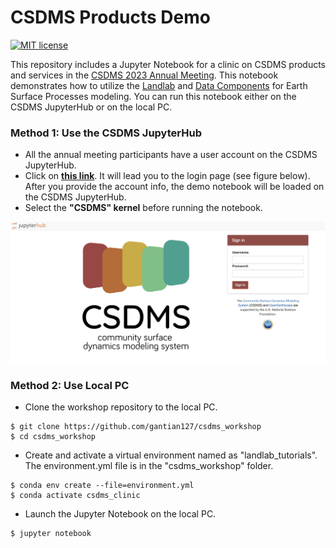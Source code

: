 # CSDMS Products Demo
[![MIT license](https://img.shields.io/badge/License-MIT-blue.svg)](https://github.com/gantian127/overlandflow_usecase/blob/master/LICENSE.txt)

This repository includes a Jupyter Notebook for a clinic on CSDMS products and services in the [CSDMS 2023 Annual Meeting](https://csdms.colorado.edu/wiki/Form:Annualmeeting2023). 
This notebook demonstrates how to utilize the [Landlab](https://landlab.readthedocs.io/en/master/) and [Data Components](https://csdms.colorado.edu/wiki/DataComponents) 
for Earth Surface Processes modeling. You can run this notebook either on the CSDMS JupyterHub or on the local PC.

### Method 1: Use the CSDMS JupyterHub
- All the annual meeting participants have a user account on the CSDMS JupyterHub.
- Click on **[this link](https://lab.openearthscape.org/hub/user-redirect/git-pull?repo=https%3A%2F%2Fgithub.com%2F%2Fgantian127%2Fcsdms_clinic&urlpath=lab%2Ftree%2Fcsdms_workshop%3Fautodecode&branch=master)**.
It will lead you to the login page (see figure below). After you provide the account info, the demo notebook will be loaded on the CSDMS JupyterHub.
- Select the **"CSDMS" kernel** before running the notebook.

![login_plot](login.png)

### Method 2: Use Local PC
- Clone the workshop repository to the local PC.
```
$ git clone https://github.com/gantian127/csdms_workshop
$ cd csdms_workshop
```

- Create and activate a virtual environment named as "landlab_tutorials".
The environment.yml file is in the "csdms_workshop" folder.
```
$ conda env create --file=environment.yml
$ conda activate csdms_clinic
```

- Launch the Jupyter Notebook on the local PC.
```
$ jupyter notebook
```

